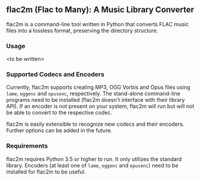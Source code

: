 ## flac2m (Flac to Many): A Music Library Converter ##

flac2m is a command-line tool written in Python that converts FLAC music files into a lossless format, preserving the directory structure.


### Usage ###

\<to be written\>


### Supported Codecs and Encoders ####

Currently, flac2m supports creating MP3, OGG Vorbis and Opus files using `lame`, `oggenc` and `opusenc`, respectively. The stand-alone command-line programs need to be installed (flac2m doesn't interface with their library API). If an encoder is not present on your system, flac2m will run but will not be able to convert to the respective codec.

flac2m is easily extensible to recognize new codecs and their encoders. Further options can be added in the future.


### Requirements ###

flac2m requires Python 3.5 or higher to run. It only utilizes the standard library. Encoders (at least one of `lame`, `oggenc` and `opusenc`) need to be installed for flac2m to be useful.

